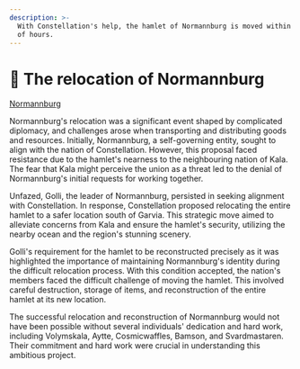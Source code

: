 ```yaml
---
description: >-
  With Constellation's help, the hamlet of Normannburg is moved within a couple
  of hours.
---
```


# 🧱 The relocation of Normannburg

[Normannburg](../../towny/towns/finland-region/normannburg/)

Normannburg's relocation was a significant event shaped by complicated diplomacy, and challenges arose when transporting and distributing goods and resources. Initially, Normannburg, a self-governing entity, sought to align with the nation of Constellation. However, this proposal faced resistance due to the hamlet's nearness to the neighbouring nation of Kala. The fear that Kala might perceive the union as a threat led to the denial of Normannburg's initial requests for working together.

Unfazed, Golli, the leader of Normannburg, persisted in seeking alignment with Constellation. In response, Constellation proposed relocating the entire hamlet to a safer location south of Garvia. This strategic move aimed to alleviate concerns from Kala and ensure the hamlet's security, utilizing the nearby ocean and the region's stunning scenery.

Golli's requirement for the hamlet to be reconstructed precisely as it was highlighted the importance of maintaining Normannburg's identity during the difficult relocation process. With this condition accepted, the nation's members faced the difficult challenge of moving the hamlet. This involved careful destruction, storage of items, and reconstruction of the entire hamlet at its new location.

The successful relocation and reconstruction of Normannburg would not have been possible without several individuals' dedication and hard work, including Volymskala, Aytte, Cosmicwaffles, Bamson, and Svardmastaren. Their commitment and hard work were crucial in understanding this ambitious project.
